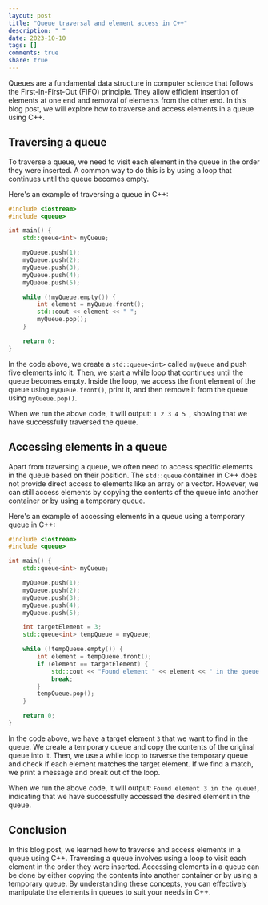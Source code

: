 ```yaml
---
layout: post
title: "Queue traversal and element access in C++"
description: " "
date: 2023-10-10
tags: []
comments: true
share: true
---
```


Queues are a fundamental data structure in computer science that follows the First-In-First-Out (FIFO) principle. They allow efficient insertion of elements at one end and removal of elements from the other end. In this blog post, we will explore how to traverse and access elements in a queue using C++.

## Traversing a queue

To traverse a queue, we need to visit each element in the queue in the order they were inserted. A common way to do this is by using a loop that continues until the queue becomes empty.

Here's an example of traversing a queue in C++:

```cpp
#include <iostream>
#include <queue>

int main() {
    std::queue<int> myQueue;

    myQueue.push(1);
    myQueue.push(2);
    myQueue.push(3);
    myQueue.push(4);
    myQueue.push(5);

    while (!myQueue.empty()) {
        int element = myQueue.front();
        std::cout << element << " ";
        myQueue.pop();
    }

    return 0;
}
```

In the code above, we create a `std::queue<int>` called `myQueue` and push five elements into it. Then, we start a while loop that continues until the queue becomes empty. Inside the loop, we access the front element of the queue using `myQueue.front()`, print it, and then remove it from the queue using `myQueue.pop()`.

When we run the above code, it will output: `1 2 3 4 5 `, showing that we have successfully traversed the queue.

## Accessing elements in a queue

Apart from traversing a queue, we often need to access specific elements in the queue based on their position. The `std::queue` container in C++ does not provide direct access to elements like an array or a vector. However, we can still access elements by copying the contents of the queue into another container or by using a temporary queue.

Here's an example of accessing elements in a queue using a temporary queue in C++:

```cpp
#include <iostream>
#include <queue>

int main() {
    std::queue<int> myQueue;

    myQueue.push(1);
    myQueue.push(2);
    myQueue.push(3);
    myQueue.push(4);
    myQueue.push(5);

    int targetElement = 3;
    std::queue<int> tempQueue = myQueue;

    while (!tempQueue.empty()) {
        int element = tempQueue.front();
        if (element == targetElement) {
            std::cout << "Found element " << element << " in the queue!" << std::endl;
            break;
        }
        tempQueue.pop();
    }

    return 0;
}
```

In the code above, we have a target element `3` that we want to find in the queue. We create a temporary queue and copy the contents of the original queue into it. Then, we use a while loop to traverse the temporary queue and check if each element matches the target element. If we find a match, we print a message and break out of the loop.

When we run the above code, it will output: `Found element 3 in the queue!`, indicating that we have successfully accessed the desired element in the queue.

## Conclusion

In this blog post, we learned how to traverse and access elements in a queue using C++. Traversing a queue involves using a loop to visit each element in the order they were inserted. Accessing elements in a queue can be done by either copying the contents into another container or by using a temporary queue. By understanding these concepts, you can effectively manipulate the elements in queues to suit your needs in C++.